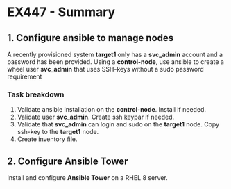 # EX447 - Summary

## 1. Configure ansible to manage nodes
A recently provisioned system **target1** only has a **svc_admin** account and a password has been provided. Using a **control-node**, use ansible to create a wheel user **svc_admin** that uses SSH-keys without a sudo password requirement

### Task breakdown
1. Validate ansible installation on the **control-node**. Install if needed.
2. Validate user **svc_admin**. Create ssh keypar if needed.
3. Validate that **svc_admin** can login and sudo on the **target1** node. Copy ssh-key to the **target1** node.
4. Create inventory file. 

## 2. Configure Ansible Tower
Install and configure **Ansible Tower** on a RHEL 8 server.
